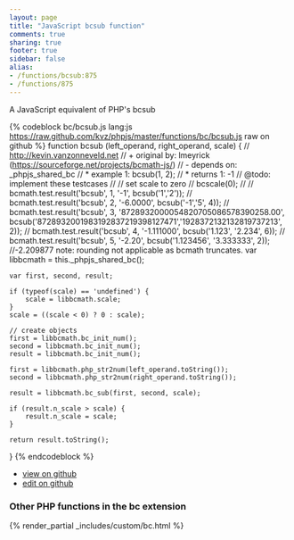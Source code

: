 ```yaml
---
layout: page
title: "JavaScript bcsub function"
comments: true
sharing: true
footer: true
sidebar: false
alias:
- /functions/bcsub:875
- /functions/875
---
```

<!-- Generated by Rakefile:build -->
A JavaScript equivalent of PHP's bcsub

{% codeblock bc/bcsub.js lang:js https://raw.github.com/kvz/phpjs/master/functions/bc/bcsub.js raw on github %}
function bcsub (left_operand, right_operand, scale) {
    // http://kevin.vanzonneveld.net
    // +   original by: lmeyrick (https://sourceforge.net/projects/bcmath-js/)
    // -    depends on: _phpjs_shared_bc
    // *     example 1: bcsub(1, 2);
    // *     returns 1: -1
    //  @todo: implement these testcases
    //        // set scale to zero
    //        bcscale(0);
    //
    //        bcmath.test.result('bcsub', 1, '-1', bcsub('1','2'));
    //        bcmath.test.result('bcsub', 2, '-6.0000', bcsub('-1','5', 4));
    //        bcmath.test.result('bcsub', 3, '8728932000054820705086578390258.00', bcsub('8728932001983192837219398127471','1928372132132819737213', 2));
    //        bcmath.test.result('bcsub', 4, '-1.111000', bcsub('1.123', '2.234', 6));
    //        bcmath.test.result('bcsub', 5, '-2.20', bcsub('1.123456', '3.333333', 2)); //-2.209877 note: rounding not applicable as bcmath truncates.
    var libbcmath = this._phpjs_shared_bc();

    var first, second, result;

    if (typeof(scale) == 'undefined') {
        scale = libbcmath.scale;
    }
    scale = ((scale < 0) ? 0 : scale);

    // create objects
    first = libbcmath.bc_init_num();
    second = libbcmath.bc_init_num();
    result = libbcmath.bc_init_num();

    first = libbcmath.php_str2num(left_operand.toString());
    second = libbcmath.php_str2num(right_operand.toString());

    result = libbcmath.bc_sub(first, second, scale);

    if (result.n_scale > scale) {
        result.n_scale = scale;
    }

    return result.toString();

}
{% endcodeblock %}

 - [view on github](https://github.com/kvz/phpjs/blob/master/functions/bc/bcsub.js)
 - [edit on github](https://github.com/kvz/phpjs/edit/master/functions/bc/bcsub.js)

### Other PHP functions in the bc extension
{% render_partial _includes/custom/bc.html %}
